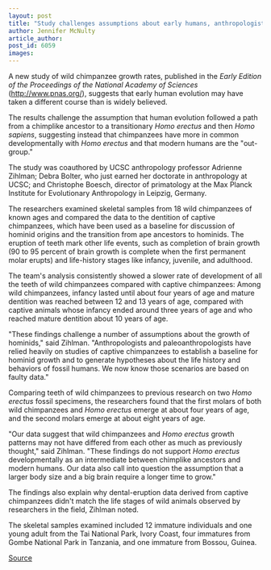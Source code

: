 ```yaml
---
layout: post
title: "Study challenges assumptions about early humans, anthropologists say"
author: Jennifer McNulty
article_author: 
post_id: 6059
images:
---
```


<p>
  A new study of wild chimpanzee growth rates, published in the <i>Early Edition of the Proceedings of the National Academy of Sciences</i> (<a href="http://www.pnas.org/">http://www.pnas.org/</a>), suggests that early human evolution may have taken a different course than is widely believed.
</p>
<p>
  The results challenge the assumption that human evolution followed a path from a chimplike ancestor to a transitionary <i>Homo erectus</i> and then <i>Homo sapiens</i>, suggesting instead that chimpanzees have more in common developmentally with <i>Homo erectus</i> and that modern humans are the "out-group."
</p>
<p>
  The study was coauthored by UCSC anthropology professor Adrienne Zihlman; Debra Bolter, who just earned her doctorate in anthropology at UCSC; and Christophe Boesch, director of primatology at the Max Planck Institute for Evolutionary Anthropology in Leipzig, Germany.
</p>
<p>
  The researchers examined skeletal samples from 18 wild chimpanzees of known ages and compared the data to the dentition of captive chimpanzees, which have been used as a baseline for discussion of hominid origins and the transition from ape ancestors to hominids. The eruption of teeth mark other life events, such as completion of brain growth (90 to 95 percent of brain growth is complete when the first permanent molar erupts) and life-history stages like infancy, juvenile, and adulthood.
</p>
<p>
  The team's analysis consistently showed a slower rate of development of all the teeth of wild chimpanzees compared with captive chimpanzees: Among wild chimpanzees, infancy lasted until about four years of age and mature dentition was reached between 12 and 13 years of age, compared with captive animals whose infancy ended around three years of age and who reached mature dentition about 10 years of age.
</p>
<p>
  "These findings challenge a number of assumptions about the growth of hominids," said Zihlman. "Anthropologists and paleoanthropologists have relied heavily on studies of captive chimpanzees to establish a baseline for hominid growth and to generate hypotheses about the life history and behaviors of fossil humans. We now know those scenarios are based on faulty data."
</p>
<p>
  Comparing teeth of wild chimpanzees to previous research on two <i>Homo erectus</i> fossil specimens, the researchers found that the first molars of both wild chimpanzees and <i>Homo erectus</i> emerge at about four years of age, and the second molars emerge at about eight years of age.
</p>
<p>
  "Our data suggest that wild chimpanzees and <i>Homo erectus</i> growth patterns may not have differed from each other as much as previously thought," said Zihlman. "These findings do not support <i>Homo erectus</i> developmentally as an intermediate between chimplike ancestors and modern humans. Our data also call into question the assumption that a larger body size and a big brain require a longer time to grow."
</p>
<p>
  The findings also explain why dental-eruption data derived from captive chimpanzees didn't match the life stages of wild animals observed by researchers in the field, Zihlman noted.
</p>
<p>
  The skeletal samples examined included 12 immature individuals and one young adult from the Tai National Park, Ivory Coast, four immatures from Gombe National Park in Tanzania, and one immature from Bossou, Guinea.
</p>
<p><a href="http://www1.ucsc.edu/currents/04-05/07-26/chimpanzees.html" title="Permalink to chimpanzees">Source</a></p>
